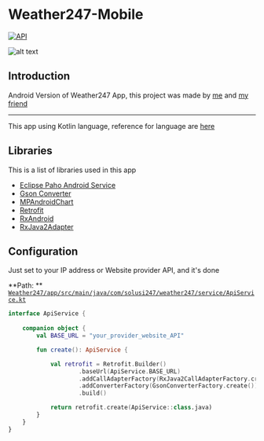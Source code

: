 # Weather247-Mobile
[![API](https://img.shields.io/badge/API-19%2B-green.svg?style=flat-square)](https://android-arsenal.com/api?level=19)

![alt text](https://github.com/stefanusj/Weather247/blob/master/app/src/main/res/mipmap-xxxhdpi/ic_launcher.png "Logo Application")

## Introduction 

Android Version of Weather247 App, this project was made by [me](https://github.com/stefanusj) and [my friend](https://github.com/aldidwiki)

------------------------------------------------
This app using Kotlin language, reference for language are [here](https://kotlinlang.org/docs/reference/)

## Libraries
This is a list of libraries used in this app
 - [Eclipse Paho Android Service](https://github.com/eclipse/paho.mqtt.android)
 - [Gson Converter](https://github.com/square/retrofit/tree/master/retrofit-converters/gson)
 - [MPAndroidChart](https://github.com/PhilJay/MPAndroidChart)
 - [Retrofit](http://square.github.io/retrofit)
 - [RxAndroid](https://github.com/ReactiveX/RxAndroid)
 - [RxJava2Adapter](https://github.com/square/retrofit/tree/master/retrofit-adapters/rxjava2)

## Configuration 

Just set to your IP address or Website provider API, and it's done

**Path: ** [`Weather247/app/src/main/java/com/solusi247/weather247/service/ApiService.kt`](https://github.com/stefanusj/Weather247/blob/master/app/src/main/java/com/solusi247/weather247/service/ApiService.kt)

```Kotlin
interface ApiService {
    
    companion object {
        val BASE_URL = "your_provider_website_API"

        fun create(): ApiService {

            val retrofit = Retrofit.Builder()
                    .baseUrl(ApiService.BASE_URL)
                    .addCallAdapterFactory(RxJava2CallAdapterFactory.create())
                    .addConverterFactory(GsonConverterFactory.create())
                    .build()

            return retrofit.create(ApiService::class.java)
        }
    }
}

